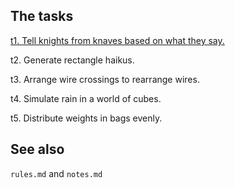 ## The tasks

[t1. Tell knights from knaves based on what they say.](https://github.com/masak/p6cc2012/tree/master/t1/reviews)

t2. Generate rectangle haikus.

t3. Arrange wire crossings to rearrange wires.

t4. Simulate rain in a world of cubes.

t5. Distribute weights in bags evenly.

## See also

`rules.md` and `notes.md`
